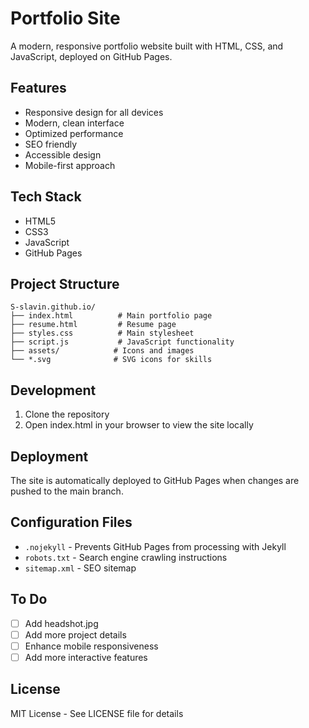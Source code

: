 # Portfolio Site

A modern, responsive portfolio website built with HTML, CSS, and JavaScript, deployed on GitHub Pages.

## Features
- Responsive design for all devices
- Modern, clean interface
- Optimized performance
- SEO friendly
- Accessible design
- Mobile-first approach

## Tech Stack
- HTML5
- CSS3
- JavaScript
- GitHub Pages

## Project Structure
```
S-slavin.github.io/
├── index.html          # Main portfolio page
├── resume.html         # Resume page
├── styles.css          # Main stylesheet
├── script.js           # JavaScript functionality
├── assets/            # Icons and images
└── *.svg              # SVG icons for skills
```

## Development
1. Clone the repository
2. Open index.html in your browser to view the site locally

## Deployment
The site is automatically deployed to GitHub Pages when changes are pushed to the main branch.

## Configuration Files
- `.nojekyll` - Prevents GitHub Pages from processing with Jekyll
- `robots.txt` - Search engine crawling instructions
- `sitemap.xml` - SEO sitemap

## To Do
- [ ] Add headshot.jpg
- [ ] Add more project details
- [ ] Enhance mobile responsiveness
- [ ] Add more interactive features

## License
MIT License - See LICENSE file for details 